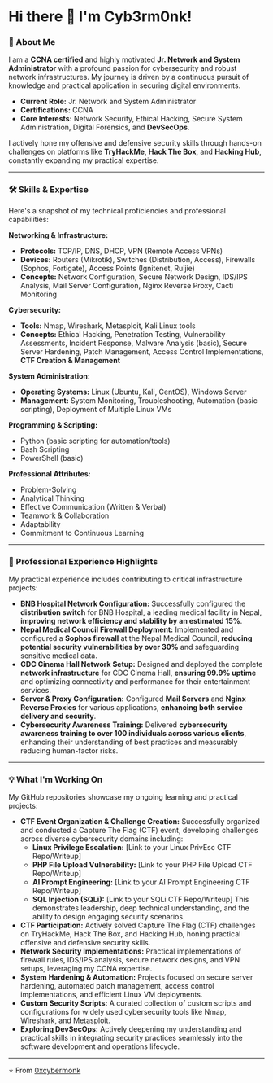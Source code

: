 # Hi there 👋 I'm Cyb3rm0nk!

### 🚀 About Me

I am a **CCNA certified** and highly motivated **Jr. Network and System Administrator** with a profound passion for cybersecurity and robust network infrastructures. My journey is driven by a continuous pursuit of knowledge and practical application in securing digital environments.

* **Current Role:** Jr. Network and System Administrator
* **Certifications:** CCNA
* **Core Interests:** Network Security, Ethical Hacking, Secure System Administration, Digital Forensics, and **DevSecOps**.

I actively hone my offensive and defensive security skills through hands-on challenges on platforms like **TryHackMe**, **Hack The Box**, and **Hacking Hub**, constantly expanding my practical expertise.

---

### 🛠️ Skills & Expertise

Here's a snapshot of my technical proficiencies and professional capabilities:

**Networking & Infrastructure:**
* **Protocols:** TCP/IP, DNS, DHCP, VPN (Remote Access VPNs)
* **Devices:** Routers (Mikrotik), Switches (Distribution, Access), Firewalls (Sophos, Fortigate), Access Points (Ignitenet, Ruijie)
* **Concepts:** Network Configuration, Secure Network Design, IDS/IPS Analysis, Mail Server Configuration, Nginx Reverse Proxy, Cacti Monitoring

**Cybersecurity:**
* **Tools:** Nmap, Wireshark, Metasploit, Kali Linux tools
* **Concepts:** Ethical Hacking, Penetration Testing, Vulnerability Assessments, Incident Response, Malware Analysis (basic), Secure Server Hardening, Patch Management, Access Control Implementations, **CTF Creation & Management**

**System Administration:**
* **Operating Systems:** Linux (Ubuntu, Kali, CentOS), Windows Server
* **Management:** System Monitoring, Troubleshooting, Automation (basic scripting), Deployment of Multiple Linux VMs

**Programming & Scripting:**
* Python (basic scripting for automation/tools)
* Bash Scripting
* PowerShell (basic)


**Professional Attributes:**
* Problem-Solving
* Analytical Thinking
* Effective Communication (Written & Verbal)
* Teamwork & Collaboration
* Adaptability
* Commitment to Continuous Learning

---

### 💼 Professional Experience Highlights

My practical experience includes contributing to critical infrastructure projects:

* **BNB Hospital Network Configuration:** Successfully configured the **distribution switch** for BNB Hospital, a leading medical facility in Nepal, **improving network efficiency and stability by an estimated 15%**.
* **Nepal Medical Council Firewall Deployment:** Implemented and configured a **Sophos firewall** at the Nepal Medical Council, **reducing potential security vulnerabilities by over 30%** and safeguarding sensitive medical data.
* **CDC Cinema Hall Network Setup:** Designed and deployed the complete **network infrastructure** for CDC Cinema Hall, **ensuring 99.9% uptime** and optimizing connectivity and performance for their entertainment services.
* **Server & Proxy Configuration:** Configured **Mail Servers** and **Nginx Reverse Proxies** for various applications, **enhancing both service delivery and security**.
* **Cybersecurity Awareness Training:** Delivered **cybersecurity awareness training to over 100 individuals across various clients**, enhancing their understanding of best practices and measurably reducing human-factor risks.

---

### 💡 What I'm Working On

My GitHub repositories showcase my ongoing learning and practical projects:

* **CTF Event Organization & Challenge Creation:** Successfully organized and conducted a Capture The Flag (CTF) event, developing challenges across diverse cybersecurity domains including:
    * **Linux Privilege Escalation:** [Link to your Linux PrivEsc CTF Repo/Writeup]
    * **PHP File Upload Vulnerability:** [Link to your PHP File Upload CTF Repo/Writeup]
    * **AI Prompt Engineering:** [Link to your AI Prompt Engineering CTF Repo/Writeup]
    * **SQL Injection (SQLi):** [Link to your SQLi CTF Repo/Writeup]
    This demonstrates leadership, deep technical understanding, and the ability to design engaging security scenarios.
* **CTF Participation:** Actively solved Capture The Flag (CTF) challenges on TryHackMe, Hack The Box, and Hacking Hub, honing practical offensive and defensive security skills.
* **Network Security Implementations:** Practical implementations of firewall rules, IDS/IPS analysis, secure network designs, and VPN setups, leveraging my CCNA expertise.
* **System Hardening & Automation:** Projects focused on secure server hardening, automated patch management, access control implementations, and efficient Linux VM deployments.
* **Custom Security Scripts:** A curated collection of custom scripts and configurations for widely used cybersecurity tools like Nmap, Wireshark, and Metasploit.
* **Exploring DevSecOps:** Actively deepening my understanding and practical skills in integrating security practices seamlessly into the software development and operations lifecycle.

---


⭐️ From [0xcybermonk](https://github.com/0xcybermonk)
